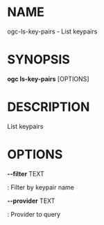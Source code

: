 # NAME

ogc-ls-key-pairs - List keypairs

# SYNOPSIS

**ogc ls-key-pairs** \[OPTIONS\]

# DESCRIPTION

List keypairs

# OPTIONS

**\--filter** TEXT

:   Filter by keypair name

**\--provider** TEXT

:   Provider to query
